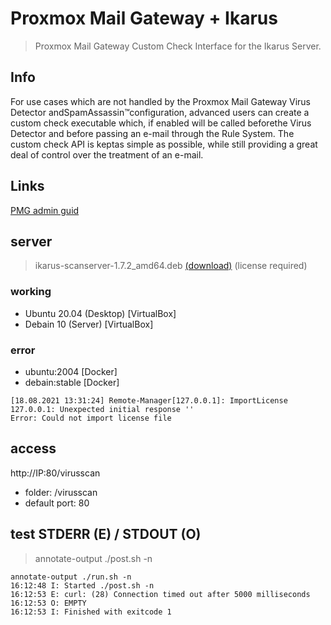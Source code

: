 # Proxmox Mail Gateway + Ikarus

> Proxmox Mail Gateway Custom Check Interface for the Ikarus Server.

## Info

For use cases which are not handled by the Proxmox Mail Gateway Virus Detector andSpamAssassin™configuration, advanced users can create a custom check executable which, if enabled will be called beforethe Virus Detector and before passing an e-mail through the Rule System. The custom check API is keptas simple as possible, while still providing a great deal of control over the treatment of an e-mail.

## Links

[PMG admin guid](https://pmg.proxmox.com/pmg-docs/pmg-admin-guide.html#pmgconfig_custom_check)

## server

> ikarus-scanserver-1.7.2_amd64.deb [(download)](https://fx.ikarus.at/scan.server/)
> (license required)

### working

- Ubuntu 20.04 (Desktop) [VirtualBox]
- Debain 10 (Server) [VirtualBox]

### error

- ubuntu:2004 [Docker]
- debain:stable [Docker]

```
[18.08.2021 13:31:24] Remote-Manager[127.0.0.1]: ImportLicense 127.0.0.1: Unexpected initial response ''
Error: Could not import license file
```

## access

http://IP:80/virusscan

- folder: /virusscan
- default port: 80

## test STDERR (E) / STDOUT (O)

> annotate-output ./post.sh -n

```
annotate-output ./run.sh -n
16:12:48 I: Started ./post.sh -n
16:12:53 E: curl: (28) Connection timed out after 5000 milliseconds
16:12:53 O: EMPTY
16:12:53 I: Finished with exitcode 1
```